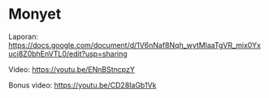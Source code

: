 # Monyet

Laporan: https://docs.google.com/document/d/1V6nNaf8Nqh_wytMlaaTgVR_mix0Yxuci8Z0bhEnVTL0/edit?usp=sharing

Video: https://youtu.be/ENnBStncpzY

Bonus video: https://youtu.be/CD28IaGb1Vk
